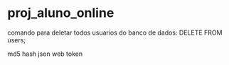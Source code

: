 # proj_aluno_online
comando para deletar todos usuarios do banco de dados:
DELETE FROM users;

md5 hash
json web token
